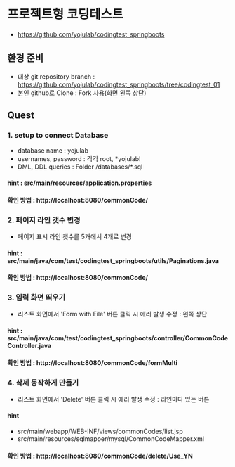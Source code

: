 # 프로젝트형 코딩테스트
- https://github.com/yojulab/codingtest_springboots
## 환경 준비
- 대상 git repository branch : https://github.com/yojulab/codingtest_springboots/tree/codingtest_01
- 본인 github로 Clone : Fork 사용(화면 왼쪽 상단)
## Quest
### 1. setup to connect Database
- database name : yojulab
- usernames, password : 각각 root, *yojulab!
- DML, DDL queries : Folder /databases/*.sql
#### hint : src/main/resources/application.properties
#### 확인 방법 : http://localhost:8080/commonCode/
### 2. 페이지 라인 갯수 변경
- 페이지 표시 라인 갯수를 5개에서 4개로 변경
#### hint : src/main/java/com/test/codingtest_springboots/utils/Paginations.java
#### 확인 방법 : http://localhost:8080/commonCode/
### 3. 입력 화면 띄우기
- 리스트 화면에서 'Form with File' 버튼 클릭 시 에러 발생 수정 : 왼쪽 상단
#### hint : src/main/java/com/test/codingtest_springboots/controller/CommonCodeController.java
#### 확인 방법 : http://localhost:8080/commonCode/formMulti
### 4. 삭제 동작하게 만들기
- 리스트 화면에서 'Delete' 버튼 클릭 시 에러 발생 수정 : 라인마다 있는 버튼
#### hint 
- src/main/webapp/WEB-INF/views/commonCodes/list.jsp
- src/main/resources/sqlmapper/mysql/CommonCodeMapper.xml
#### 확인 방법 : http://localhost:8080/commonCode/delete/Use_YN
